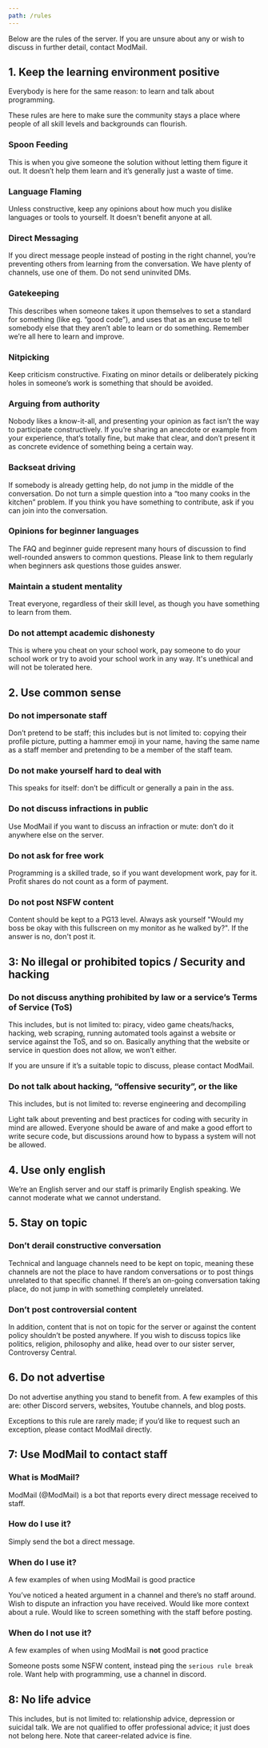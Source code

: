```yaml
---
path: /rules
---
```


Below are the rules of the server. If you are unsure about any or wish to discuss in further detail, contact ModMail.

## 1. Keep the learning environment positive

Everybody is here for the same reason: to learn and talk about programming.

These rules are here to make sure the community stays a place where people of all skill levels and backgrounds can flourish.

### Spoon Feeding

This is when you give someone the solution without letting them figure it out. It doesn’t help them learn and it’s generally just a waste of time.

### Language Flaming

Unless constructive, keep any opinions about how much you dislike languages or tools to yourself. It doesn't benefit anyone at all.

### Direct Messaging

If you direct message people instead of posting in the right channel, you’re preventing others from learning from the conversation. We have plenty of channels, use one of them. Do not send uninvited DMs.

### Gatekeeping

This describes when someone takes it upon themselves to set a standard for something (like eg. “good code”), and uses that as an excuse to tell somebody else that they aren’t able to learn or do something. Remember we’re all here to learn and improve.

### Nitpicking

Keep criticism constructive. Fixating on minor details or deliberately picking holes in someone’s work is something that should be avoided.

### Arguing from authority

Nobody likes a know-it-all, and presenting your opinion as fact isn’t the way to participate constructively. If you’re sharing an anecdote or example from your experience, that’s totally fine, but make that clear, and don’t present it as concrete evidence of something being a certain way.

### Backseat driving

If somebody is already getting help, do not jump in the middle of the conversation. Do not turn a simple question into a “too many cooks in the kitchen” problem. If you think you have something to contribute, ask if you can join into the conversation.

### Opinions for beginner languages

The FAQ and beginner guide represent many hours of discussion to find well-rounded answers to common questions. Please link to them regularly when beginners ask questions those guides answer.

### Maintain a student mentality

Treat everyone, regardless of their skill level, as though you have something to learn from them.

### Do not attempt academic dishonesty

This is where you cheat on your school work, pay someone to do your school work or try to avoid your school work in any way. It's unethical and will not be tolerated here.

## 2. Use common sense

### Do not impersonate staff

Don’t pretend to be staff; this includes but is not limited to: copying their profile picture, putting a hammer emoji in your name, having the same name as a staff member and pretending to be a member of the staff team.

### Do not make yourself hard to deal with

This speaks for itself: don’t be difficult or generally a pain in the ass.

### Do not discuss infractions in public

Use ModMail if you want to discuss an infraction or mute: don’t do it anywhere else on the server.

### Do not ask for free work

Programming is a skilled trade, so if you want development work, pay for it. Profit shares do not count as a form of payment.

### Do not post NSFW content

Content should be kept to a PG13 level. Always ask yourself "Would my boss be okay with this fullscreen on my monitor as he walked by?". If the answer is no, don't post it.

## 3: No illegal or prohibited topics / Security and hacking

### Do not discuss anything prohibited by law or a service’s Terms of Service (ToS)

This includes, but is not limited to: piracy, video game cheats/hacks, hacking, web scraping, running automated tools against a website or service against the ToS, and so on. Basically anything that the website or service in question does not allow, we won’t either.

If you are unsure if it’s a suitable topic to discuss, please contact ModMail.

### Do not talk about hacking, “offensive security”, or the like

This includes, but is not limited to: reverse engineering and decompiling

Light talk about preventing and best practices for coding with security in mind are allowed. Everyone should be aware of and make a good effort to write secure code, but discussions around how to bypass a system will not be allowed.

## 4. Use only english

We’re an English server and our staff is primarily English speaking. We cannot moderate what we cannot understand.

## 5. Stay on topic

### Don’t derail constructive conversation

Technical and language channels need to be kept on topic, meaning these channels are not the place to have random conversations or to post things unrelated to that specific channel. If there’s an on-going conversation taking place, do not jump in with something completely unrelated.

### Don’t post controversial content

In addition, content that is not on topic for the server or against the content policy shouldn’t be posted anywhere. If you wish to discuss topics like politics, religion, philosophy and alike, head over to our sister server, Controversy Central.

## 6. Do not advertise

Do not advertise anything you stand to benefit from. A few examples of this are: other Discord servers, websites, Youtube channels, and blog posts.

Exceptions to this rule are rarely made; if you’d like to request such an exception, please contact ModMail directly.

## 7: Use ModMail to contact staff

### What is ModMail?

ModMail (@ModMail) is a bot that reports every direct message received to staff.

### How do I use it?

Simply send the bot a direct message.

### When do I use it?

A few examples of when using ModMail is good practice

You’ve noticed a heated argument in a channel and there’s no staff around.
Wish to dispute an infraction you have received.
Would like more context about a rule.
Would like to screen something with the staff before posting.

### When do I not use it?

A few examples of when using ModMail is **not** good practice

Someone posts some NSFW content, instead ping the `serious rule break` role.
Want help with programming, use a channel in discord.

## 8: No life advice

This includes, but is not limited to: relationship advice, depression or suicidal talk. We are not qualified to offer professional advice; it just does not belong here. Note that career-related advice is fine.
